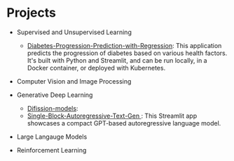 # Projects

- Supervised and Unsupervised Learning
    - [Diabetes-Progression-Prediction-with-Regression](/Diabetes-Progression-Prediction-with-Regression): This application predicts the progression of diabetes based on various health factors. It's built with Python and Streamlit, and can be run locally, in a Docker container, or deployed with Kubernetes.

 - Computer Vision and Image Processing

- Generative Deep Learning
    - [Difission-models](/diffusion-models):
    - [Single-Block-Autoregressive-Text-Gen ](https://github.com/ajinkyavbhandare/Single-Block-Autoregressive-Text-Gen): This Streamlit app showcases a compact GPT-based autoregressive language model. 

 - Large Langauge Models
 
- Reinforcement Learning

